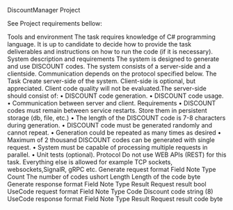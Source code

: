 DiscountManager Project






















See Project requirements bellow:


Tools and environment
The task requires knowledge of C# programming language. It is up to candidate to decide how to provide the
task deliverables and instructions on how to run the code (if it is necessary).
System description and requirements
The system is designed to generate and use DISCOUNT codes. The system consists of a server-side and a clientside. Communication depends on the protocol specified below.
The Task
Create server-side of the system.
Client-side is optional, but appreciated. Client code quality will not be evaluated.The server-side should
consist of:
• DISCOUNT code generation.
• DISCOUNT code usage.
• Communication between server and client.
Requirements
• DISCOUNT codes must remain between service restarts. Store them in persistent storage (db, file, etc.)
• The length of the DISCOUNT code is 7-8 characters during generation.
• DISCOUNT code must be generated randomly and cannot repeat.
• Generation could be repeated as many times as desired
• Maximum of 2 thousand DISCOUNT codes can be generated with single request.
• System must be capable of processing multiple requests in parallel.
• Unit tests (optional).
Protocol
Do not use WEB APIs (REST) for this task. Everything else is allowed for example TCP sockets, websockets,SignalR, gRPC etc.
Generate request format
Field Note Type
Count The number of codes ushort
Length Length of the code byte
Generate response format
Field Note Type
Result Request result bool
UseCode request format
Field Note Type
Code Discount code string (8)
UseCode response format
Field Note Type
Result Request result code byte
